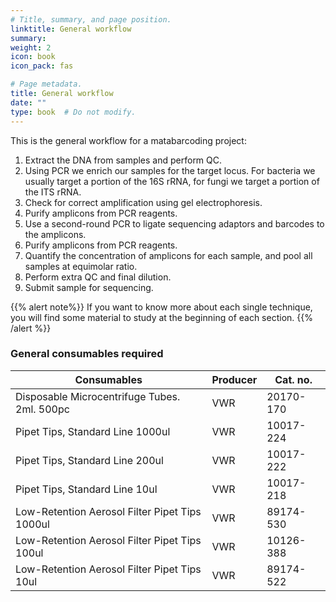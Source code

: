 ```yaml
---
# Title, summary, and page position.
linktitle: General workflow
summary: 
weight: 2
icon: book
icon_pack: fas

# Page metadata.
title: General workflow
date: ""
type: book  # Do not modify.
---
```




This is the general workflow for a matabarcoding project:
1. Extract the DNA from samples and perform QC.
3. Using PCR we enrich our samples for the target locus. For bacteria we usually target a portion of the 16S rRNA, for fungi we target a portion of the ITS rRNA.
4. Check for correct amplification using gel electrophoresis.
5. Purify amplicons from PCR reagents.
6. Use a second-round PCR to ligate sequencing adaptors and barcodes to the amplicons.
7. Purify amplicons from PCR reagents.
8. Quantify the concentration of amplicons for each sample, and pool all samples at equimolar ratio.
9. Perform extra QC and final dilution.
10. Submit sample for sequencing.

{{% alert note%}}
If you want to know more about each single technique, you will find some material to study at the beginning of each section.
{{% /alert %}}

### General consumables required

| Consumables                                    | Producer | Cat. no.  |
| ---------------------------------------------- | -------- | --------- |
| Disposable Microcentrifuge Tubes. 2ml. 500pc   | VWR      | 20170-170 |
| Pipet Tips, Standard Line 1000ul               | VWR      | 10017-224 |
| Pipet Tips, Standard Line 200ul                | VWR      | 10017-222 |
| Pipet Tips, Standard Line 10ul                 | VWR      | 10017-218 |
| Low-Retention Aerosol Filter Pipet Tips 1000ul | VWR      | 89174-530 |
| Low-Retention Aerosol Filter Pipet Tips 100ul  | VWR      | 10126-388 |
| Low-Retention Aerosol Filter Pipet Tips 10ul   | VWR      | 89174-522 |

